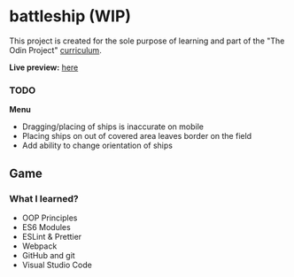 # battleship (WIP)

This project is created for the sole purpose of learning and part of the "The Odin Project" [curriculum](https://theodinproject.com/).

**Live preview:** [here](https://hicarlodacuyan.github.io/battleship/)

### TODO

**Menu**
- Dragging/placing of ships is inaccurate on mobile
- Placing ships on out of covered area leaves border on the field
- Add ability to change orientation of ships

**Game**
- 

### What I learned?

- OOP Principles
- ES6 Modules
- ESLint & Prettier
- Webpack
- GitHub and git
- Visual Studio Code

